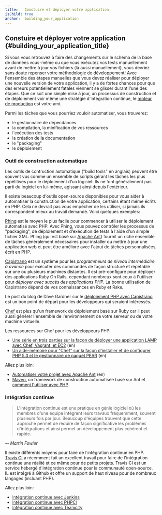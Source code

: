 ```yaml
---
title:   Constuire et déployer votre application
isChild: true
anchor:  building_your_application
---
```


## Constuire et déployer votre application {#building_your_application_title}

Si vous vous retrouvez à faire des changements sur le schéma de la base de données vous-même ou que vous exécutez vos
tests manuellement avant de mettre à jour vos fichiers (là aussi manuellement), vous devriez sans doute repenser votre
méthodologie de développement! Avec l'ensemble des étapes manuelles que vous devez réaliser pour déployer une
nouvelle version de votre application, il y a de fortes chances pour que des erreurs potentiellement fatales viennent
se glisser durant l'une des étapes. Que ce soit une simple mise à jour, un processus de construction et de déploiement
voir même une stratégie d'intégration continue, le [moteur de production](http://fr.wikipedia.org/wiki/Moteur_de_production)
 est votre ami.

Parmi les tâches que vous pourriez vouloir automatiser, vous trouverez:

* le gestionnaire de dépendances
* la compilation, la minification de vos ressources
* l'exécution des tests
* la création de la documentation
* le "packaging"
* le déploiement


### Outil de construction automatique

Les outils de contruction automatique ("build tools" en anglais) peuvent être souvent vus comme un ensemble de scripts
gérant les tâches les plus répétitives pour le déploiement d'un logiciel. Ils ne font généralement pas parti du logiciel
en lui-même, agissant ainsi depuis l'extérieur.

Il existe beaucoup d'outils open-source disponibles pour vous aider à automatiser la construction de votre application,
certains étant même écrits en PHP. Cela ne devrait pas vous empêcher de les utiliser, si jamais ils correspondent mieux
au travail demandé. Voici quelques exemples:

[Phing](http://www.phing.info/) est le moyen le plus facile pour commencer à utiliser le déploiement automatisé avec PHP.
Avec Phing, vous pouvez contrôler les processus de "packaging", de déploiement et d'exécution de tests à l'aide d'un
simple fichier XML. Phing (qui est basé sur [Apache Ant](http://ant.apache.org/)) fournit un riche ensemble de tâches
généralement nécessaires pour installer ou mettre à jour une application web et peut être amélioré avec l'ajout de
tâches personnalisées, écrit en PHP.

[Capistrano](https://github.com/capistrano/capistrano/wiki) est un système pour les *programmeurs de niveau intermédiaire
à avancé* pour exécuter des commandes de façon structuré et répétable sur une ou plusieurs machines distantes. Il est
pré-configuré pour déployer des applications Ruby On Rails, cependant nombreux sont ceux à l'utiliser pour *déployer
avec succès des applications PHP*. La bonne utilisation de Capistrano dépend de vos connaissances en Ruby et Rake.

Le post du blog de Dave Gardner sur le [déploiement PHP avec Capistrano](http://www.davegardner.me.uk/blog/2012/02/13/php-deployment-with-capistrano/)
est un bon point de départ pour les développeurs qui seraient intéressés.

[Chef](http://www.opscode.com/chef/) est plus qu'un framework de déploiement basé sur Ruby car il peut aussi générer
l'ensemble de l'environnement de votre serveur ou de votre machine virtuelle.

Les ressources sur Chef pour les développeurs PHP:

* [Une série en trois parties sur la façon de déployer une application LAMP avec Chef, Vagrant, et EC2](http://www.jasongrimes.org/2012/06/managing-lamp-environments-with-chef-vagrant-and-ec2-1-of-3/) (en)
* [Un aide-mémoire pour "Chef" sur la façon d'installer et de configurer PHP 5.3 et le gestionnaire de paquet PEAR](https://github.com/opscode-cookbooks/php) (en)

Allez plus loin:

* [Automatiser votre projet avec Apache Ant](http://net.tutsplus.com/tutorials/other/automate-your-projects-with-apache-ant/) (en)
* [Maven](http://maven.apache.org/), un framework de construction automatisée basé sur Ant et [comment l'utiliser avec PHP](http://www.php-maven.org/)

### Intégration continue

> L'intégration continue est une pratique en génie logiciel où les membres d'une équipe intègrent leurs travaux
> fréquemment, souvent plusieurs fois par jour. Beaucoup d'équipes trouvent que cette approche permet de réduire de
> façon significative les problèmes d'intégrations et ainsi permet un développement plus cohérent et rapide.

*-- Martin Fowler*

Il existe différents moyens pour faire de l'intégration continue en PHP. [Travis CI](https://travis-ci.org/) a récemment
fait un excellent travail pour faire de l'intégration continue une réalité et ce même pour de petits projets. Travis
CI est un service hébergé d'intégration continue pour la communauté open-source. IL est intégré à Github et offre un
support de haut niveau pour de nombreux langages (incluant PHP).

Allez plus loin:

* [Intégration continue avec Jenkins](http://jenkins-ci.org/)
* [Intégration continue avec PHPCI](http://www.phptesting.org/)
* [Intégration continue avec Teamcity](http://www.jetbrains.com/teamcity/)
